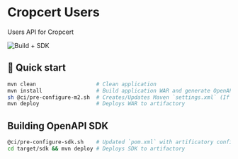 # Cropcert Users

Users API for Cropcert

![Build + SDK](https://github.com/strandls/cropcert-users/workflows/Build%20+%20SDK/badge.svg?branch=master)

## 🚀 Quick start

```sh
mvn clean                   # Clean application
mvn install                 # Build application WAR and generate OpenAPI SDK
sh @ci/pre-configure-m2.sh  # Creates/Updates Maven `settings.xml` (If using local artificatory please set values in shellfile first)
mvn deploy                  # Deploys WAR to artifactory
```

## Building OpenAPI SDK

```sh
@ci/pre-configure-sdk.sh    # Updated `pom.xml` with artificatory configuration
cd target/sdk && mvn deploy # Deploys SDK to artifactory
```
